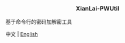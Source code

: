 <p align="center" style="font-size: 16px">
  <b>XianLai-PWUtil</b>
</p>

基于命令行的密码加解密工具

中文 | [English](README_EN.md)
